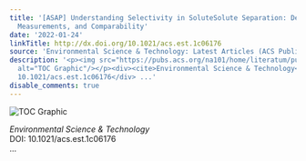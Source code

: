 ```yaml
---
title: '[ASAP] Understanding Selectivity in SoluteSolute Separation: Definitions,
  Measurements, and Comparability'
date: '2022-01-24'
linkTitle: http://dx.doi.org/10.1021/acs.est.1c06176
source: 'Environmental Science & Technology: Latest Articles (ACS Publications)'
description: '<p><img src="https://pubs.acs.org/na101/home/literatum/publisher/achs/journals/content/esthag/0/esthag.ahead-of-print/acs.est.1c06176/20220124/images/medium/es1c06176_0007.gif"
  alt="TOC Graphic"/></p><div><cite>Environmental Science & Technology</cite></div><div>DOI:
  10.1021/acs.est.1c06176</div> ...'
disable_comments: true
---
```

<p><img src="https://pubs.acs.org/na101/home/literatum/publisher/achs/journals/content/esthag/0/esthag.ahead-of-print/acs.est.1c06176/20220124/images/medium/es1c06176_0007.gif" alt="TOC Graphic"/></p><div><cite>Environmental Science & Technology</cite></div><div>DOI: 10.1021/acs.est.1c06176</div> ...